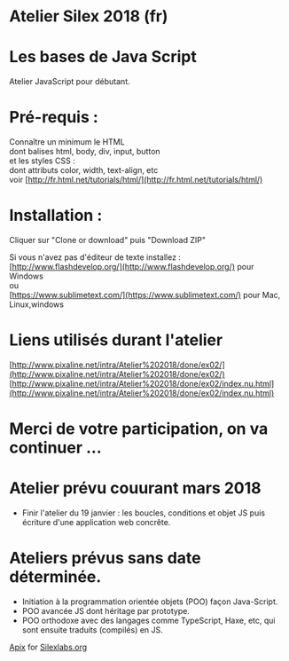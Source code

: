 # Atelier Silex  2018  (fr)
#  Les bases de Java Script 

Atelier JavaScript pour débutant.

# Pré-requis :
 
Connaître un minimum le HTML   
dont balises html, body, div, input, button  
et les styles CSS :  
dont attributs color, width, text-align, etc  
voir  [http://fr.html.net/tutorials/html/](http://fr.html.net/tutorials/html/)
	

# Installation : 
Cliquer sur "Clone or download" puis "Download ZIP"

Si vous n'avez pas d'éditeur de texte installez :  
[http://www.flashdevelop.org/](http://www.flashdevelop.org/) pour Windows  
ou  
[https://www.sublimetext.com/](https://www.sublimetext.com/) pour Mac, Linux,windows
	
 
# Liens utilisés durant l'atelier  
[http://www.pixaline.net/intra/Atelier%202018/done/ex02/](http://www.pixaline.net/intra/Atelier%202018/done/ex02/)  
[http://www.pixaline.net/intra/Atelier%202018/done/ex02/index.nu.html](http://www.pixaline.net/intra/Atelier%202018/done/ex02/index.nu.html)  
  
  
	
	
# Merci de votre participation, on va continuer ...  
  
  


# Atelier prévu couurant mars 2018
- Finir l'atelier du 19 janvier : les boucles, conditions et objet JS puis écriture d'une application web concrête. 

# Ateliers prévus sans date déterminée.
-  Initiation à la programmation orientée objets (POO) façon Java-Script.
-  POO avancée JS dont héritage par prototype.
-  POO orthodoxe avec des langages comme TypeScript, Haxe, etc, qui sont ensuite traduits (compilés) en JS.
		
	
	
[Apix](http://www.pixaline.net/) for [Silexlabs.org](http://www.silexlabs.org/)